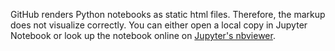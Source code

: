 GitHub renders Python notebooks as static html files. Therefore, the markup does not visualize correctly. You can either open a local copy in Jupyter Notebook or look up the notebook online on [Jupyter's nbviewer](https://github.com/timfingerhut/migration/blob/master/DeepSurv/DeepSurv_FINAL.ipynb). 
